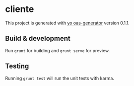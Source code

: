 # cliente

This project is generated with [yo oas-generator](https://github.com/fabianLeon/oas)
version 0.1.1.

## Build & development

Run `grunt` for building and `grunt serve` for preview.

## Testing

Running `grunt test` will run the unit tests with karma.
